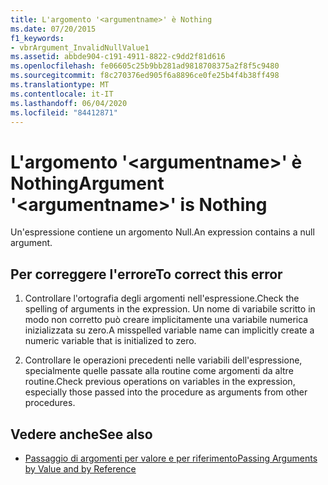 ```yaml
---
title: L'argomento '<argumentname>' è Nothing
ms.date: 07/20/2015
f1_keywords:
- vbrArgument_InvalidNullValue1
ms.assetid: abbde904-c191-4911-8822-c9dd2f81d616
ms.openlocfilehash: fe06605c25b9bb281ad9818708375a2f8f5c9480
ms.sourcegitcommit: f8c270376ed905f6a8896ce0fe25b4f4b38ff498
ms.translationtype: MT
ms.contentlocale: it-IT
ms.lasthandoff: 06/04/2020
ms.locfileid: "84412871"
---
```

# <a name="argument-argumentname-is-nothing"></a><span data-ttu-id="4a843-102">L'argomento '\<argumentname>' è Nothing</span><span class="sxs-lookup"><span data-stu-id="4a843-102">Argument '\<argumentname>' is Nothing</span></span>
<span data-ttu-id="4a843-103">Un'espressione contiene un argomento Null.</span><span class="sxs-lookup"><span data-stu-id="4a843-103">An expression contains a null argument.</span></span>  
  
## <a name="to-correct-this-error"></a><span data-ttu-id="4a843-104">Per correggere l'errore</span><span class="sxs-lookup"><span data-stu-id="4a843-104">To correct this error</span></span>  
  
1. <span data-ttu-id="4a843-105">Controllare l'ortografia degli argomenti nell'espressione.</span><span class="sxs-lookup"><span data-stu-id="4a843-105">Check the spelling of arguments in the expression.</span></span> <span data-ttu-id="4a843-106">Un nome di variabile scritto in modo non corretto può creare implicitamente una variabile numerica inizializzata su zero.</span><span class="sxs-lookup"><span data-stu-id="4a843-106">A misspelled variable name can implicitly create a numeric variable that is initialized to zero.</span></span>  
  
2. <span data-ttu-id="4a843-107">Controllare le operazioni precedenti nelle variabili dell'espressione, specialmente quelle passate alla routine come argomenti da altre routine.</span><span class="sxs-lookup"><span data-stu-id="4a843-107">Check previous operations on variables in the expression, especially those passed into the procedure as arguments from other procedures.</span></span>  
  
## <a name="see-also"></a><span data-ttu-id="4a843-108">Vedere anche</span><span class="sxs-lookup"><span data-stu-id="4a843-108">See also</span></span>

- [<span data-ttu-id="4a843-109">Passaggio di argomenti per valore e per riferimento</span><span class="sxs-lookup"><span data-stu-id="4a843-109">Passing Arguments by Value and by Reference</span></span>](../programming-guide/language-features/procedures/passing-arguments-by-value-and-by-reference.md)
